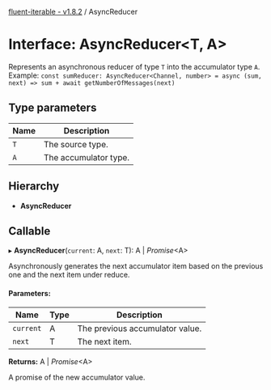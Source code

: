 [fluent-iterable - v1.8.2](../README.md) / AsyncReducer

# Interface: AsyncReducer<T, A\>

Represents an asynchronous reducer of type `T` into the accumulator type `A`.<br>
  Example: `const sumReducer: AsyncReducer<Channel, number> = async (sum, next) => sum + await getNumberOfMessages(next)`

## Type parameters

Name | Description |
------ | ------ |
`T` | The source type.   |
`A` | The accumulator type.    |

## Hierarchy

* **AsyncReducer**

## Callable

▸ **AsyncReducer**(`current`: A, `next`: T): A \| *Promise*<A\>

Asynchronously generates the next accumulator item based on the previous one and the next item under reduce.

#### Parameters:

Name | Type | Description |
------ | ------ | ------ |
`current` | A | The previous accumulator value.   |
`next` | T | The next item.   |

**Returns:** A \| *Promise*<A\>

A promise of the new accumulator value.
